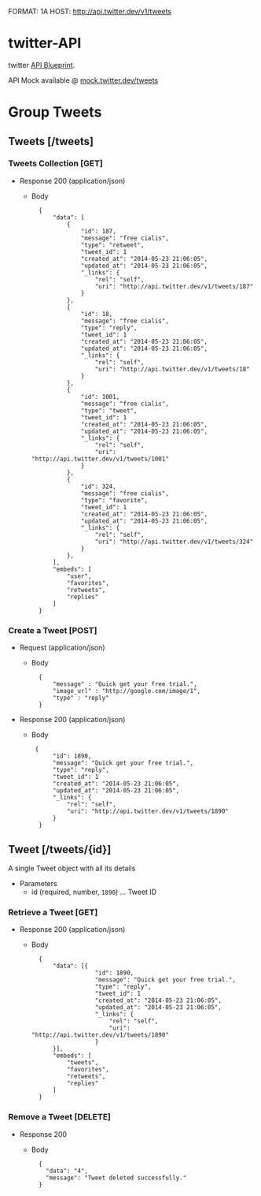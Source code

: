 FORMAT: 1A
HOST: http://api.twitter.dev/v1/tweets

# twitter-API
twitter [API Blueprint](http://apiblueprint.org).

API Mock available @ [mock.twitter.dev/tweets](http://mock.twitter.dev/tweets)

# Group Tweets

## Tweets [/tweets]
### Tweets Collection [GET]
+ Response 200 (application/json)
    + Body

            {
                "data": [
                    {
                        "id": 187,
                        "message": "free cialis",
                        "type": "retweet",
                        "tweet_id": 1
                        "created_at": "2014-05-23 21:06:05",
                        "updated_at": "2014-05-23 21:06:05",
                        "_links": {
                            "rel": "self",
                            "uri": "http://api.twitter.dev/v1/tweets/187"
                        }
                    },
                    {
                        "id": 18,
                        "message": "free cialis",
                        "type": "reply",
                        "tweet_id": 1
                        "created_at": "2014-05-23 21:06:05",
                        "updated_at": "2014-05-23 21:06:05",
                        "_links": {
                            "rel": "self",
                            "uri": "http://api.twitter.dev/v1/tweets/18"
                        }
                    },
                    {
                        "id": 1001,
                        "message": "free cialis",
                        "type": "tweet",
                        "tweet_id": 1
                        "created_at": "2014-05-23 21:06:05",
                        "updated_at": "2014-05-23 21:06:05",
                        "_links": {
                            "rel": "self",
                            "uri": "http://api.twitter.dev/v1/tweets/1001"
                        }
                    },
                    {
                        "id": 324,
                        "message": "free cialis",
                        "type": "favorite",
                        "tweet_id": 1
                        "created_at": "2014-05-23 21:06:05",
                        "updated_at": "2014-05-23 21:06:05",
                        "_links": {
                            "rel": "self",
                            "uri": "http://api.twitter.dev/v1/tweets/324"
                        }
                    },
                ],
                "embeds": [
                    "user",
                    "favorites",
                    "retweets",
                    "replies"
                ]
            }





### Create a Tweet [POST]

+ Request (application/json)
    + Body

            {
                "message" : "Quick get your free trial.",
                "image_url" : "http://google.com/image/1",
                "type" : "reply"
            }

+ Response 200 (application/json)
    + Body

           {
                "id": 1890,
                "message": "Quick get your free trial.",
                "type": "reply",
                "tweet_id": 1
                "created_at": "2014-05-23 21:06:05",
                "updated_at": "2014-05-23 21:06:05",
                "_links": {
                    "rel": "self",
                    "uri": "http://api.twitter.dev/v1/tweets/1890"
                }
            }




## Tweet [/tweets/{id}]
A single Tweet object with all its details

+ Parameters
    + id (required, number, `1890`) ... Tweet ID

### Retrieve a Tweet [GET]
+ Response 200 (application/json)
    + Body

            {
                "data": [{
                            "id": 1890,
                            "message": "Quick get your free trial.",
                            "type": "reply",
                            "tweet_id": 1
                            "created_at": "2014-05-23 21:06:05",
                            "updated_at": "2014-05-23 21:06:05",
                            "_links": {
                                "rel": "self",
                                "uri": "http://api.twitter.dev/v1/tweets/1890"
                            }
                }],
                "embeds": [
                    "tweets",
                    "favorites",
                    "retweets",
                    "replies"
                ]
            }





### Remove a Tweet [DELETE]
+ Response 200
    + Body

            {
              "data": "4",
              "message": "Tweet deleted successfully."
            }
